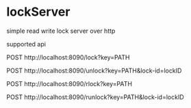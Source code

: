 # lockServer
simple read write lock server over http

supported api

POST http://localhost:8090/lock?key=PATH

POST http://localhost:8090/unlock?key=PATH&lock-id=lockID

POST http://localhost:8090/rlock?key=PATH

POST http://localhost:8090/runlock?key=PATH&lock-id=lockID
